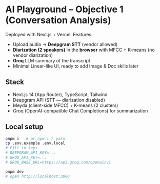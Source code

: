 # AI Playground – Objective 1 (Conversation Analysis)

Deployed with Next.js + Vercel. Features:
- Upload audio → **Deepgram STT** (vendor allowed)
- **Diarization (2 speakers)** in the **browser** with MFCC + K-means (no vendor diarization)
- **Groq** LLM summary of the transcript
- Minimal Linear-like UI, ready to add Image & Doc skills later

## Stack
- Next.js 14 (App Router), TypeScript, Tailwind
- Deepgram API (STT — diarization disabled)
- Meyda (client-side MFCC) + K-means (2 clusters)
- Groq (OpenAI-compatible Chat Completions) for summarization

## Local setup

```bash
pnpm i   # or npm i / yarn
cp .env.example .env.local
# Fill in keys
# DEEPGRAM_API_KEY=...
# GROQ_API_KEY=...
# GROQ_BASE_URL=https://api.groq.com/openai/v1

pnpm dev
# open http://localhost:3000
